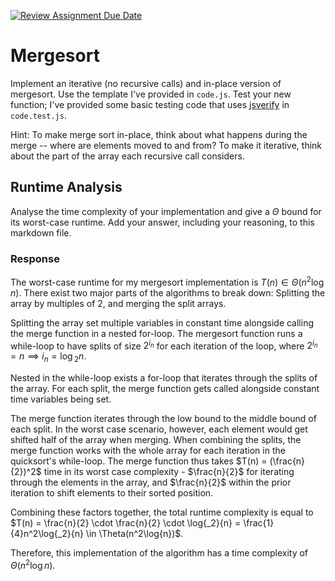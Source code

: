 [![Review Assignment Due Date](https://classroom.github.com/assets/deadline-readme-button-24ddc0f5d75046c5622901739e7c5dd533143b0c8e959d652212380cedb1ea36.svg)](https://classroom.github.com/a/1uurLsu5)
# Mergesort

Implement an iterative (no recursive calls) and in-place version of mergesort.
Use the template I've provided in `code.js`. Test your new function; I've
provided some basic testing code that uses
[jsverify](https://jsverify.github.io/) in `code.test.js`.

Hint: To make merge sort in-place, think about what happens during the merge --
where are elements moved to and from? To make it iterative, think about the
part of the array each recursive call considers.

## Runtime Analysis

Analyse the time complexity of your implementation and give a $\Theta$ bound for
its worst-case runtime. Add your answer, including your reasoning, to this
markdown file.

### Response

The worst-case runtime for my mergesort implementation is $T(n) \in \Theta(n^2\log{n})$.
There exist two major parts of the algorithms to break down: Splitting the array by
multiples of 2, and merging the split arrays.

Splitting the array set multiple variables in constant time alongside calling the merge
function in a nested for-loop. The mergesort function runs a while-loop to have splits of size
$2^{i{_n}}$ for each iteration of the loop, where $2^{i{_n}} = n \implies i{_n} = \log{_2}{n}.$

Nested in the while-loop exists a for-loop that iterates through the splits of the array.
For each split, the merge function gets called alongside constant time variables being set.

The merge function iterates through the low bound to the middle bound of each split. 
In the worst case scenario, however, each element would get shifted
half of the array when merging. When combining the splits, the merge function works with the whole array
for each iteration in the quicksort's while-loop. The merge function thus takes 
$T(n) = (\frac{n}{2})^2$ time in its worst case complexity - $\frac{n}{2}$ for iterating
through the elements in the array, and $\frac{n}{2}$ within the prior iteration to shift elements
to their sorted position.

Combining these factors together, the total runtime complexity is equal to
$T(n) =  \frac{n}{2} \cdot \frac{n}{2} \cdot \log{_2}{n} = \frac{1}{4}n^2\log{_2}{n} \in \Theta(n^2\log{n})$.

Therefore, this implementation of the algorithm has a time complexity of $\Theta(n^2\log{n})$.
